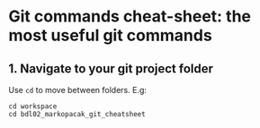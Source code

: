 # Git commands cheat-sheet: the most useful git commands

## 1. Navigate to your git project folder

Use `cd` to move between folders. E.g:

```
cd workspace
cd bdl02_markopacak_git_cheatsheet
```